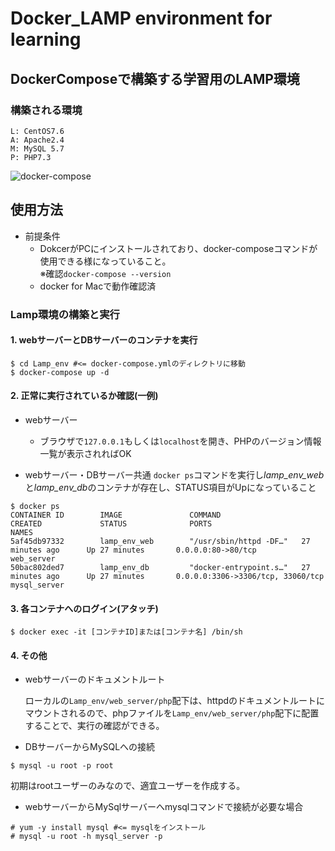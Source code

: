 # Docker_LAMP environment for learning
## DockerComposeで構築する学習用のLAMP環境
### 構築される環境
```
L: CentOS7.6
A: Apache2.4
M: MySQL 5.7
P: PHP7.3
```
![docker-compose](https://user-images.githubusercontent.com/40926770/71268084-7052ee00-238f-11ea-9b16-d1a715f185a0.png)



## 使用方法
- 前提条件
  * DokcerがPCにインストールされており、docker-composeコマンドが使用できる様になっていること。<br>
  ※確認`docker-compose --version`
  * docker for Macで動作確認済

### Lamp環境の構築と実行
####  1. webサーバーとDBサーバーのコンテナを実行
```
$ cd Lamp_env #<= docker-compose.ymlのディレクトリに移動
$ docker-compose up -d
```
#### 2. 正常に実行されているか確認(一例)
  - webサーバー
    - ブラウザで`127.0.0.1`もしくは`localhost`を開き、PHPのバージョン情報一覧が表示されればOK

  - webサーバー・DBサーバー共通
`docker ps`コマンドを実行し*lamp_env_web*と*lamp_env_db*のコンテナが存在し、STATUS項目がUpになっていること
```
$ docker ps
CONTAINER ID        IMAGE               COMMAND                  CREATED             STATUS              PORTS                               NAMES
5af45db97332        lamp_env_web        "/usr/sbin/httpd -DF…"   27 minutes ago      Up 27 minutes       0.0.0.0:80->80/tcp                  web_server
50bac802ded7        lamp_env_db         "docker-entrypoint.s…"   27 minutes ago      Up 27 minutes       0.0.0.0:3306->3306/tcp, 33060/tcp   mysql_server
```
#### 3. 各コンテナへのログイン(アタッチ)
```
$ docker exec -it [コンテナID]または[コンテナ名] /bin/sh
```

#### 4. その他
  - webサーバーのドキュメントルート

    ローカルの`Lamp_env/web_server/php`配下は、httpdのドキュメントルートにマウントされるので、phpファイルを`Lamp_env/web_server/php`配下に配置することで、実行の確認ができる。

  - DBサーバーからMySQLへの接続
```
$ mysql -u root -p root
```
初期はrootユーザーのみなので、適宜ユーザーを作成する。

 - webサーバーからMySqlサーバーへmysqlコマンドで接続が必要な場合
```
# yum -y install mysql #<= mysqlをインストール
# mysql -u root -h mysql_server -p
```

